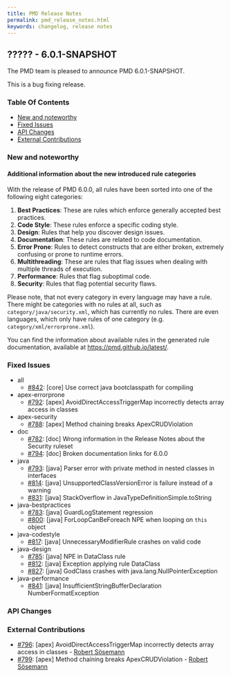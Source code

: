 ```yaml
---
title: PMD Release Notes
permalink: pmd_release_notes.html
keywords: changelog, release notes
---
```


## ????? - 6.0.1-SNAPSHOT

The PMD team is pleased to announce PMD 6.0.1-SNAPSHOT.

This is a bug fixing release.

### Table Of Contents

* [New and noteworthy](#new-and-noteworthy)
* [Fixed Issues](#fixed-issues)
* [API Changes](#api-changes)
* [External Contributions](#external-contributions)

### New and noteworthy

#### Additional information about the new introduced rule categories

With the release of PMD 6.0.0, all rules have been sorted into one of the following eight categories:

1.  **Best Practices**: These are rules which enforce generally accepted best practices.
2.  **Code Style**: These rules enforce a specific coding style.
3.  **Design**: Rules that help you discover design issues.
4.  **Documentation**: These rules are related to code documentation.
5.  **Error Prone**: Rules to detect constructs that are either broken, extremely confusing or prone to runtime errors.
6.  **Multithreading**: These are rules that flag issues when dealing with multiple threads of execution.
7.  **Performance**: Rules that flag suboptimal code.
8.  **Security**: Rules that flag potential security flaws.

Please note, that not every category in every language may have a rule. There might be categories with no
rules at all, such as `category/java/security.xml`, which has currently no rules.
There are even languages, which only have rules of one category (e.g. `category/xml/errorprone.xml`).

You can find the information about available rules in the generated rule documentation, available
at <https://pmd.github.io/latest/>.

### Fixed Issues

*   all
    *   [#842](https://github.com/pmd/pmd/issues/842): \[core] Use correct java bootclasspath for compiling
*   apex-errorprone
    *   [#792](https://github.com/pmd/pmd/issues/792): \[apex] AvoidDirectAccessTriggerMap incorrectly detects array access in classes
*   apex-security
    *   [#788](https://github.com/pmd/pmd/issues/788): \[apex] Method chaining breaks ApexCRUDViolation
*   doc
    *   [#782](https://github.com/pmd/pmd/issues/782): \[doc] Wrong information in the Release Notes about the Security ruleset
    *   [#794](https://github.com/pmd/pmd/issues/794): \[doc] Broken documentation links for 6.0.0
*   java
    *   [#793](https://github.com/pmd/pmd/issues/793): \[java] Parser error with private method in nested classes in interfaces
    *   [#814](https://github.com/pmd/pmd/issues/814): \[java] UnsupportedClassVersionError is failure instead of a warning
    *   [#831](https://github.com/pmd/pmd/issues/831): \[java] StackOverflow in JavaTypeDefinitionSimple.toString
*   java-bestpractices
    *   [#783](https://github.com/pmd/pmd/issues/783): \[java] GuardLogStatement regression
    *   [#800](https://github.com/pmd/pmd/issues/800): \[java] ForLoopCanBeForeach NPE when looping on `this` object
*   java-codestyle
    *   [#817](https://github.com/pmd/pmd/issues/817): \[java] UnnecessaryModifierRule crashes on valid code
*   java-design
    *   [#785](https://github.com/pmd/pmd/issues/785): \[java] NPE in DataClass rule
    *   [#812](https://github.com/pmd/pmd/issues/812): \[java] Exception applying rule DataClass
    *   [#827](https://github.com/pmd/pmd/issues/827): \[java] GodClass crashes with java.lang.NullPointerException
*   java-performance
    *   [#841](https://github.com/pmd/pmd/issues/841): \[java] InsufficientStringBufferDeclaration NumberFormatException

### API Changes

### External Contributions

*   [#796](https://github.com/pmd/pmd/pull/796): \[apex] AvoidDirectAccessTriggerMap incorrectly detects array access in classes - [Robert Sösemann](https://github.com/up2go-rsoesemann)
*   [#799](https://github.com/pmd/pmd/pull/799): \[apex] Method chaining breaks ApexCRUDViolation - [Robert Sösemann](https://github.com/up2go-rsoesemann)
